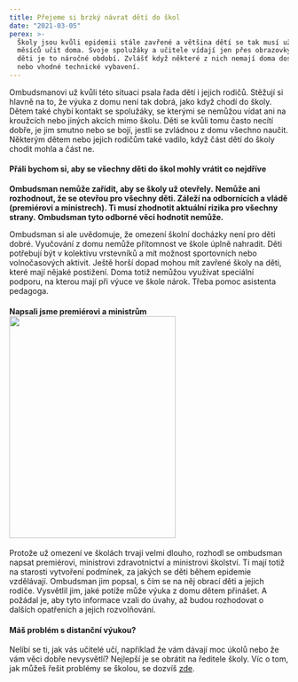```yaml
---
title: Přejeme si brzký návrat dětí do škol
date: "2021-03-05"
perex: >-
  Školy jsou kvůli epidemii stále zavřené a většina dětí se tak musí už několik
  měsíců učit doma. Svoje spolužáky a učitele vídají jen přes obrazovky. Pro
  děti je to náročné období. Zvlášť když některé z nich nemají doma dost místa
  nebo vhodné technické vybavení.
---
```


<p class="MsoNormal">Ombudsmanovi už kvůli této situaci psala řada dětí i jejich rodičů. Stěžují si hlavně na to, že výuka z domu není tak dobrá, jako když chodí do školy. Dětem také chybí kontakt se spolužáky, se kterými se nemůžou vídat ani na kroužcích nebo jiných akcích mimo školu. Děti se kvůli tomu často necítí dobře, je jim smutno nebo se bojí, jestli se zvládnou z domu všechno naučit. Některým dětem nebo jejich rodičům také vadilo, když část dětí do školy chodit mohla a část ne. </p><h4 class="MsoNormal">Přáli bychom si, aby se všechny děti do škol mohly vrátit co nejdříve</h4><p class="MsoNormal"><strong>Ombudsman nemůže zařídit, aby se školy už otevřely.</strong> <strong>Nemůže ani rozhodnout, že se otevřou pro všechny děti. Záleží na odbornících a vládě (premiérovi a ministrech). Ti musí zhodnotit aktuální rizika pro všechny strany.</strong> <strong>Ombudsman tyto odborné věci hodnotit nemůže.</strong></p><p class="MsoNormal">Ombudsman si ale uvědomuje, že omezení školní docházky není pro děti dobré. Vyučování z domu nemůže přítomnost ve škole úplně nahradit. Děti potřebují být v kolektivu vrstevníků a mít možnost sportovních nebo volnočasových aktivit. Ještě horší dopad mohou mít zavřené školy na děti, které mají nějaké postižení. Doma totiž nemůžou využívat speciální podporu, na kterou mají při výuce ve škole nárok. Třeba pomoc asistenta pedagoga. </p><h4 class="MsoNormal">Napsali jsme premiérovi a ministrům<img src="/media/IMG_20210306_104915__1__01.jpg.jpg" class="obrazek_vpravo" height="400" width="300" alt="" /></h4><p class="MsoNormal">Protože už omezení ve školách trvají velmi dlouho, rozhodl se ombudsman napsat premiérovi, ministrovi zdravotnictví a ministrovi školství. Ti mají totiž na starosti vytvoření podmínek, za jakých se děti během epidemie vzdělávají. Ombudsman jim popsal, s čím se na něj obrací děti a jejich rodiče. Vysvětlil jim, jaké potíže může výuka z domu dětem přinášet. A požádal je, aby tyto informace vzali do úvahy, až budou rozhodovat o dalších opatřeních a jejich rozvolňování. </p><h4 class="MsoNormal">Máš problém s distanční výukou?</h4><p class="MsoListParagraphCxSpMiddle">Nelíbí se ti, jak vás učitelé učí, například že vám dávají moc úkolů nebo že vám věci dobře nevysvětlí? Nejlepší je se obrátit na ředitele školy. Víc o tom, jak můžeš řešit problémy se školou, se dozvíš <a href="https://deti.ochrance.cz/mam-problem-se-skolou-muze-mi-pomoct-ombudsman/" target="_blank">zde</a>.</p><p class="MsoListParagraphCxSpMiddle"></p><p class="MsoListParagraphCxSpMiddle">   </p>
